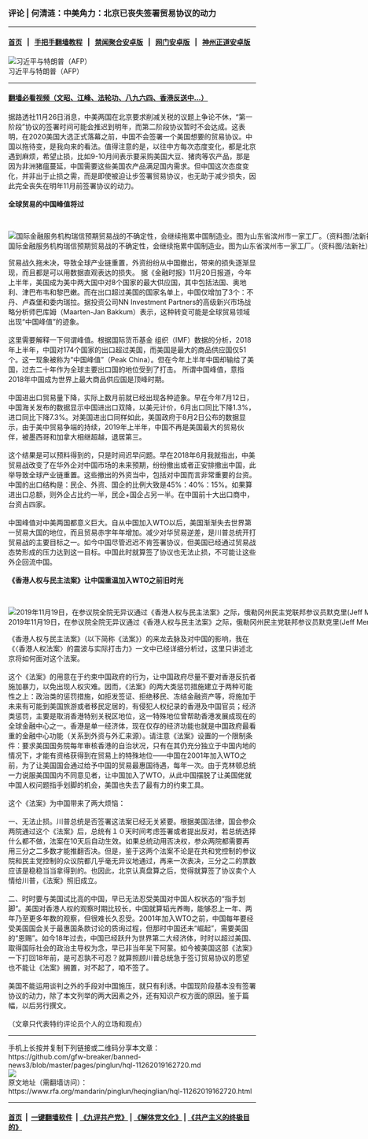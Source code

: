 ### 评论 | 何清涟：中美角力：北京已丧失签署贸易协议的动力
------------------------

#### [首页](https://github.com/gfw-breaker/banned-news3/blob/master/README.md) &nbsp;&nbsp;|&nbsp;&nbsp; [手把手翻墙教程](https://github.com/gfw-breaker/guides/wiki) &nbsp;&nbsp;|&nbsp;&nbsp; [禁闻聚合安卓版](https://github.com/gfw-breaker/bn-android) &nbsp;&nbsp;|&nbsp;&nbsp; [网门安卓版](https://github.com/oGate2/oGate) &nbsp;&nbsp;|&nbsp;&nbsp; [神州正道安卓版](https://github.com/SzzdOgate/update) 



<div id="headerimg">
 <img alt="习近平与特朗普（AFP）" src="https://www.rfa.org/mandarin/pinglun/chenpokong/chenpokong-07132018112956.html/p8873401a257266581.jpg/image" title="习近平与特朗普（AFP）"/>
 <div id="headerimgcontents">
  <div id="headerimgcaption">
   <span>
    习近平与特朗普（AFP）
   </span>
   <!-- zoomattribute -->
  </div>
  <!-- headerimgcaption -->
 </div>
 <!-- headerimagecontents -->
</div>

<hr/>


#### [翻墙必看视频（文昭、江峰、法轮功、八九六四、香港反送中...）](https://github.com/gfw-breaker/banned-news3/blob/master/pages/links.md)

<div id="storytext">
 <div>
  <div class="slot_header">
  </div>
 </div>
 <p>
  据路透社11月26日消息，中美两国在北京要求削减关税的议题上争论不休，“第一阶段”协议的签署时间可能会推迟到明年，而第二阶段协议暂时不会达成。这表明，在2020美国大选正式落幕之前，中国不会签署一个美国想要的贸易协议。中国以拖待变，是我向来的看法。值得注意的是，以往中方每次态度变化，都是北京遇到麻烦，希望止损，比如9-10月间表示要采购美国大豆、猪肉等农产品，那是因为非洲猪瘟蔓延，中国需要这些美国农产品满足国内需求。但中国这次态度变化，并非出于止损之需，而是即使被迫让步签署贸易协议，也无助于减少损失，因此完全丧失在明年11月前签署协议的动力。
  <br/>
  <br/>
  <b>
   全球贸易的中国峰值将过
  </b>
 </p>
 <p>
  <b>
  </b>
  <br/>
  <div class="image-inline captioned" style="width:1500px;">
   <div style="width:1500px;">
    <img alt="国际金融服务机构瑞信预期贸易战的不确定性，会继续拖累中国制造业。图为山东省滨州市一家工厂。（资料图/法新社）" src="https://www.rfa.org/mandarin/yataibaodao/jingmao/ql1-07162019070708.html/000_1GJ84F-1.jpg" title="国际金融服务机构瑞信预期贸易战的不确定性，会继续拖累中国制造业。图为山东省滨州市一家工厂。（资料图/法新社）"/>
   </div>
   <div class="image-caption">
    <span style="width:1500px;">
     国际金融服务机构瑞信预期贸易战的不确定性，会继续拖累中国制造业。图为山东省滨州市一家工厂。（资料图/法新社）
    </span>
    <span class="copyright">
    </span>
   </div>
  </div>
 </p>
 <p>
  贸易战久拖未决，导致全球产业链重置，外资纷纷从中国撤出，带来的损失逐渐显现，而且都是可以用数据直观表达的损失。 据《金融时报》11月20日报道，今年上半年，美国成为美中两大国中对8个国家的最大供应国，其中包括法国、奥地利、津巴布韦和黎巴嫩。而在出口超过美国的国家名单上，中国仅增加了3个：不丹、卢森堡和委内瑞拉。据投资公司NN Investment Partners的高级新兴市场战略分析师巴库姆（Maarten-Jan Bakkum）表示，这种转变可能是全球贸易领域出现“中国峰值”的迹象。
  <br/>
  <br/>
  这里需要解释一下何谓峰值。根据国际货币基金 组织（IMF）数据的分析，2018年上半年，中国对174个国家的出口超过美国，而美国是最大的商品供应国仅51个。这一现象被称为“中国峰值”（Peak China）。但在今年上半年中国却输给了美国，过去二十年作为全球主要出口国的地位受到了打击。 所谓中国峰值，意指2018年中国成为世界上最大商品供应国是顶峰时期。
  <br/>
  <br/>
  中国进出口贸易量下降，实际上数月前就已经出现各种迹象。早在今年7月12日，中国海关发布的数据显示中国进出口双降，以美元计价，6月出口同比下降1.3%，进口同比下降7.3%。对美国进出口同样如此，美国政府于8月2日公布的数据显示，由于美中贸易争端的持续，2019年上半年，中国不再是美国最大的贸易伙伴，被墨西哥和加拿大相继超越，退居第三。
  <br/>
  <br/>
  这个结果是可以预料得到的，只是时间迟早问题。早在2018年6月我就指出，中美贸易战改变了在华外企对中国市场的未来预期，纷纷撤出或者正安排撤出中国，此举导致全球产业链重置。这些撤出的外资当中，包括对中国而言非常重要的台资。中国的出口结构是：民企、外资、国企的比例大致是45%：40%：15%。如果算进出口总额，则外企占比约一半，民企+国企占另一半。在中国前十大出口商中，台资占四家。
  <br/>
  <br/>
  中国峰值对中美两国都意义巨大。自从中国加入WTO以后，美国渐渐失去世界第一贸易大国的地位，而且贸易赤字年年增加。减少对华贸易逆差，是川普总统开打贸易战的主要目标之一。如今中国尽管迟迟不肯签署协议，但美国已经通过贸易战态势形成的压力达到这一目标。中国此时就算签了协议也无法止损，不可能让这些外企回流中国。
  <br/>
  <br/>
  <b>
   《香港人权与民主法案》让中国重温加入WTO之前旧时光
  </b>
 </p>
 <p>
  <br/>
  <div class="image-inline captioned" style="width:1744px;">
   <div style="width:1744px;">
    <img alt="2019年11月19日，在参议院全院无异议通过《香港人权与民主法案》之际，俄勒冈州民主党联邦参议员默克里(Jeff Merkley)在院会发表演说。（推特图片/Josh Hawley‏@HawleyMO） " src="https://www.rfa.org/mandarin/yataibaodao/gangtai/ql1-11202019064529.html/EJxYfZEVAAAoo-I.jpg" title="2019年11月19日，在参议院全院无异议通过《香港人权与民主法案》之际，俄勒冈州民主党联邦参议员默克里(Jeff Merkley)在院会发表演说。（推特图片/Josh Hawley‏@HawleyMO） "/>
   </div>
   <div class="image-caption">
    <span style="width:1744px;">
     2019年11月19日，在参议院全院无异议通过《香港人权与民主法案》之际，俄勒冈州民主党联邦参议员默克里(Jeff Merkley)在院会发表演说。（推特图片/Josh Hawley‏@HawleyMO）
    </span>
    <span class="copyright">
    </span>
   </div>
  </div>
 </p>
 <p>
  《香港人权与民主法案》（以下简称《法案》）的来龙去脉及对中国的影响，我在《〈香港人权法案〉的震波与实际打击力》一文中已经详细分析过，这里只讲述北京将如何面对这个法案。
  <br/>
  <br/>
  这个《法案》的用意在于约束中国政府的行为，让中国政府尽量不要对香港反抗者施加暴力，以免出现人权灾难。因而，《法案》的两大类惩罚措施建立于两种可能性之上：政治类的惩罚措施，如拒发签证、拒绝移民、冻结金融资产等，将施加于未来有可能到美国旅游或者移民定居的，有侵犯人权纪录的香港及中国官员；经济类惩罚，主要是取消香港特别关税区地位，这一特殊地位曾帮助香港发展成现在的全球金融中心之一。香港是单一经济体，现在仅存的经济功能也就是中国政府最看重的金融中心功能（关系到外资与外汇来源）。请注意《法案》设置的一个限制条件：要求美国国务院每年审核香港的自治状况，只有在其仍充分独立于中国内地的情况下，才能有资格获得到在贸易上的特殊地位——中国在2001年加入WTO之前，为了让美国国会通过给予中国的贸易最惠国待遇，每年一次。由于克林顿总统一力说服美国国内不同意见者，让中国加入了WTO，从此中国摆脱了让美国佬就中国人权问题指手划脚的机会，美国也失去了最有力的约束工具。
  <br/>
  <br/>
  这个《法案》为中国带来了两大烦恼：
  <br/>
  <br/>
  一、无法止损。川普总统是否签署这法案已经无关紧要。根据美国法律，国会参众两院通过这个《法案》后，总统有１０天时间考虑签署或者提出反对，若总统选择什么都不做，法案在10天后自动生效。如果总统动用否决权，参众两院都需要再用三分之二多数才能推翻否决。但是，鉴于这两个法案不论是在共和党控制的参议院和民主党控制的众议院都几乎毫无异议地通过，再来一次表决，三分之二的票数应该是稳稳当当拿得到的。也因此，北京认真盘算之后，觉得就算签了协议卖个人情给川普，《法案》照旧成立。
  <br/>
  <br/>
  二、时时要与美国试比高的中国，早已无法忍受美国对中国人权状态的“指手划脚”。美国对香港人权的观察时期比较长，中国就算韬光养晦，能够忍上一年、两年乃至更多年数的观察，但很难长久忍受。2001年加入WTO之前，中国每年要经受美国国会关于最惠国条款讨论的质询过程，但那时中国还未“崛起”，需要美国的“恩赐”。如今18年过去，中国已经跃升为世界第二大经济体，时时以超过美国、取得国际社会的政治主导权为念，早已非当年吴下阿蒙。如今被美国这部《法案》一下打回18年前，是可忍孰不可忍？就算照顾川普总统急于签订贸易协议的愿望也不能让《法案》搁置，对不起了，咱不签了。
  <br/>
  <br/>
  美国不能运用谈判之外的手段对中国施压，就只有利诱。中国现阶段基本没有签署协议的动力，除了本文列举的两大因素之外，还有知识产权方面的原因。鉴于篇幅，以后另行撰文。
  <br/>
  <br/>
  （文章只代表特约评论员个人的立场和观点）
 </p>
</div>

<hr/>
手机上长按并复制下列链接或二维码分享本文章：<br/>
https://github.com/gfw-breaker/banned-news3/blob/master/pages/pinglun/hql-11262019162720.md <br/>
<a href='https://github.com/gfw-breaker/banned-news3/blob/master/pages/pinglun/hql-11262019162720.md'><img src='https://github.com/gfw-breaker/banned-news3/blob/master/pages/pinglun/hql-11262019162720.md.png'/></a> <br/>
原文地址（需翻墙访问）：https://www.rfa.org/mandarin/pinglun/heqinglian/hql-11262019162720.html


------------------------
#### [首页](https://github.com/gfw-breaker/banned-news3/blob/master/README.md) &nbsp;|&nbsp; [一键翻墙软件](https://github.com/gfw-breaker/nogfw/blob/master/README.md) &nbsp;| [《九评共产党》](https://github.com/gfw-breaker/9ping.md/blob/master/README.md#九评之一评共产党是什么) | [《解体党文化》](https://github.com/gfw-breaker/jtdwh.md/blob/master/README.md) | [《共产主义的终极目的》](https://github.com/gfw-breaker/gczydzjmd.md/blob/master/README.md)


<img src='http://gfw-breaker.win/banned-news3/pages/pinglun/hql-11262019162720.md' width='0px' height='0px'/>